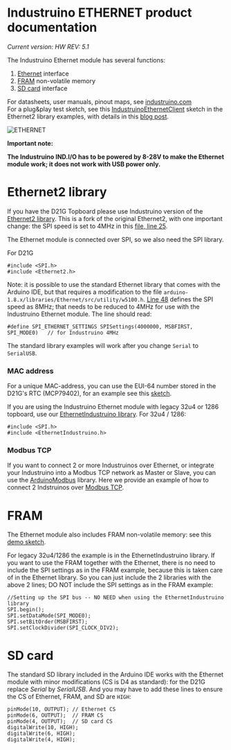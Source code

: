 # Industruino ETHERNET product documentation

*Current version: HW REV: 5.1*

The Industruino Ethernet module has several functions:
1. [Ethernet](#ethernet2-library) interface
2. [FRAM](#fram) non-volatile memory
3. [SD card](#sd-card) interface


For datasheets, user manuals, pinout maps, see [industruino.com](https://industruino.com/page/techcentre)  
For a plug&play test sketch, see this [IndustruinoEthernetClient](https://github.com/Industruino/Ethernet2/tree/master/examples/IndustruinoEthernetClient) sketch in the Ethernet2 library examples, with details in this [blog post](https://industruino.com/blog/our-news-1/post/industruino-ethernet-example-38).

![ETHERNET](https://industruino.com/website/image/product.template/10_1e844ce/image)


**Important note:**

**The Industruino IND.I/O has to be powered by 8-28V to make the Ethernet module work; it does not work with USB power only.**


# Ethernet2 library

If you have the D21G Topboard please use Industruino version of the [Ethernet2 library](https://github.com/Industruino/Ethernet2). This is a fork of the original Ethernet2, with one important change: the SPI speed is set to 4MHz in this [file, line 25](https://github.com/Industruino/Ethernet2/blob/master/src/utility/w5500.cpp).

The Ethernet module is connected over SPI, so we also need the SPI library.

For D21G
```
#include <SPI.h>
#include <Ethernet2.h>
```

Note: it is possible to use the standard Ethernet library that comes with the Arduino IDE, but that requires a modification to the file ```arduino-1.8.x/libraries/Ethernet/src/utility/w5100.h```. [Line 48](https://github.com/arduino-libraries/Ethernet/blob/75a3c37b5e513305b82e926ca6a4f8190f536c9d/src/utility/w5100.h#L48) defines the SPI speed as 8MHz; that needs to be reduced to 4MHz for use with the Industruino Ethernet module. The line should read:
```
#define SPI_ETHERNET_SETTINGS SPISettings(4000000, MSBFIRST, SPI_MODE0)   // for Industruino 4MHz
```
The standard library examples will work after you change ```Serial``` to ```SerialUSB```.


### MAC address

For a unique MAC-address, you can use the EUI-64 number stored in the D21G's RTC (MCP79402), for an example see this [sketch](https://github.com/Industruino/democode/blob/master/MACfromRTC/MACfromRTC.ino).


If you are using the Industruino Ethernet module with legacy 32u4 or 1286 topboard, use our [EthernetIndustruino library](https://github.com/Industruino/EthernetIndustruino).  For 32u4 / 1286:
```
#include <SPI.h>
#include <EthernetIndustruino.h>
```

### Modbus TCP

If you want to connect 2 or more Industruinos over Ethernet, or integrate your Industruino into a Modbus TCP network as Master or Slave, you can use the [ArduinoModbus](https://github.com/arduino-libraries/ArduinoModbus) library. Here we provide an example of how to connect 2 Indstruinos over [Modbus TCP](https://industruino.com/blog/our-news-1/post/modbus-tcp-between-2-industruinos-43).

# FRAM

The Ethernet module also includes FRAM non-volatile memory: see this [demo sketch](https://github.com/Industruino/democode/tree/master/fram_D21G). 


For legacy 32u4/1286 the example is in the EthernetIndustruino library. If you want to use the FRAM together with the Ethernet, there is no need to include the SPI settings as in the FRAM example, because this is taken care of in the Ethernet library. So you can just include the 2 libraries with the above 2 lines; DO NOT include the SPI settings as in the FRAM example:
```
//Setting up the SPI bus -- NO NEED when using the EthernetIndustruino library
SPI.begin();
SPI.setDataMode(SPI_MODE0); 
SPI.setBitOrder(MSBFIRST);
SPI.setClockDivider(SPI_CLOCK_DIV2);
```

# SD card

The standard SD library included in the Arduino IDE works with the Ethernet module with minor modifications (CS is D4 as standard): for the D21G replace *Serial* by *SerialUSB*. And you may have to add these lines to ensure the CS of Ethernet, FRAM, and SD are `HIGH`:
```
pinMode(10, OUTPUT); // Ethernet CS
pinMode(6, OUTPUT);  // FRAM CS
pinMode(4, OUTPUT);  // SD card CS
digitalWrite(10, HIGH);
digitalWrite(6, HIGH);
digitalWrite(4, HIGH);
```

